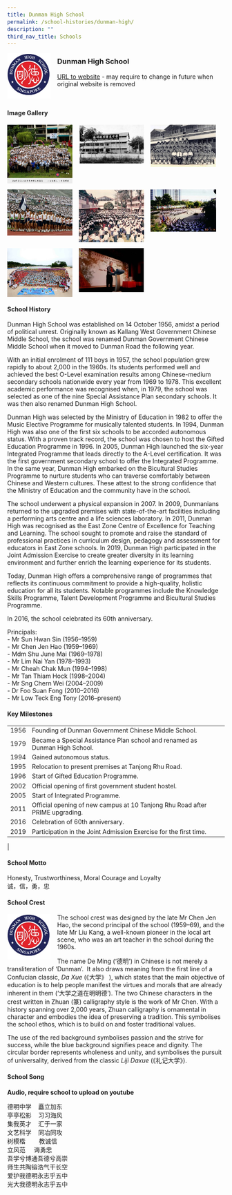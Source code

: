 ```yaml
---
title: Dunman High School
permalink: /school-histories/dunman-high/
description: ""
third_nav_title: Schools
---
```

<img src="/images/dunmanhigh1.jpg" style="width:20%;margin-right:15px;" align = "left">

### **Dunman High School**
[URL to website]() - may require to change in future when original website is removed

<br clear="left">

#### **Image Gallery**

<p><a href="https://staging.d1yxymztqoj7qn.amplifyapp.com/images/dunmanhigh2.jpg">  
<img src="/images/dunmanhigh2.jpg" style="width:30%;margin-right:15px;" align = "left">
</a></p>

<p><a href="https://staging.d1yxymztqoj7qn.amplifyapp.com/images/dunmanhigh3.jpg">  
<img src="/images/dunmanhigh3.jpg" style="width:30%;margin-right:15px;" align = "left">
</a></p>

<p><a href="https://staging.d1yxymztqoj7qn.amplifyapp.com/images/dunmanhigh4.jpg">  
<img src="/images/dunmanhigh4.jpg" style="width:30%;margin-right:15px;" align = "left">
</a></p>

<br clear="left">

<p><a href="https://staging.d1yxymztqoj7qn.amplifyapp.com/images/dunmanhigh5.jpg">  
<img src="/images/dunmanhigh5.jpg" style="width:30%;margin-right:15px;" align = "left">
</a></p>

<p><a href="https://staging.d1yxymztqoj7qn.amplifyapp.com/images/dunmanhigh6.jpg">  
<img src="/images/dunmanhigh6.jpg" style="width:30%;margin-right:15px;" align = "left">
</a></p>

<p><a href="https://staging.d1yxymztqoj7qn.amplifyapp.com/images/dunmanhigh7.jpg">  
<img src="/images/dunmanhigh7.jpg" style="width:30%;margin-right:15px;" align = "left">
</a></p>

<br clear="left">

<p><a href="https://staging.d1yxymztqoj7qn.amplifyapp.com/images/dunmanhigh8.jpg">  
<img src="/images/dunmanhigh8.jpg" style="width:30%;margin-right:15px;" align = "left">
</a></p>

<p><a href="https://staging.d1yxymztqoj7qn.amplifyapp.com/images/dunmanhigh9.jpg">  
<img src="/images/dunmanhigh9.jpg" style="width:30%;margin-right:15px;" align = "left">
</a></p>

<br clear="left">

#### **School History**
Dunman High School was established on 14 October 1956, amidst a period of political unrest. Originally known as Kallang West Government Chinese Middle School, the school was renamed Dunman Government Chinese Middle School when it moved to Dunman Road the following year.   
  
With an initial enrolment of 111 boys in 1957, the school population grew rapidly to about 2,000 in the 1960s. Its students performed well and achieved the best O-Level examination results among Chinese-medium secondary schools nationwide every year from 1969 to 1978. This excellent academic performance was recognised when, in 1979, the school was selected as one of the nine Special Assistance Plan secondary schools. It was then also renamed Dunman High School.  
  
Dunman High was selected by the Ministry of Education in 1982 to offer the Music Elective Programme for musically talented students. In 1994, Dunman High was also one of the first six schools to be accorded autonomous status. With a proven track record, the school was chosen to host the Gifted Education Programme in 1996. In 2005, Dunman High launched the six-year Integrated Programme that leads directly to the A-Level certification. It was the first government secondary school to offer the Integrated Programme. In the same year, Dunman High embarked on the Bicultural Studies Programme to nurture students who can traverse comfortably between Chinese and Western cultures. These attest to the strong confidence that the Ministry of Education and the community have in the school.   
  
The school underwent a physical expansion in 2007. In 2009, Dunmanians returned to the upgraded premises with state-of-the-art facilities including a performing arts centre and a life sciences laboratory. In 2011, Dunman High was recognised as the East Zone Centre of Excellence for Teaching and Learning. The school sought to promote and raise the standard of professional practices in curriculum design, pedagogy and assessment for educators in East Zone schools. In 2019, Dunman High participated in the Joint Admission Exercise to create greater diversity in its learning environment and further enrich the learning experience for its students.  
  
Today, Dunman High offers a comprehensive range of programmes that reflects its continuous commitment to provide a high-quality, holistic education for all its students. Notable programmes include the Knowledge Skills Programme, Talent Development Programme and Bicultural Studies Programme.

In 2016, the school celebrated its 60th anniversary.

Principals:<br>
\- Mr Sun Hwan Sin (1956–1959)<br>
\- Mr Chen Jen Hao (1959–1969)<br>
\- Mdm Shu June Mai (1969–1978)<br>
\- Mr Lim Nai Yan (1978–1993)<br>
\- Mr Cheah Chak Mun (1994–1998)<br>
\- Mr Tan Thiam Hock (1998–2004)<br>
\- Mr Sng Chern Wei (2004–2009)<br>
\- Dr Foo Suan Fong (2010–2016)<br>
\- Mr Low Teck Eng Tony (2016–present)

#### **Key Milestones**

|  |  |
|:---:|---|
| 1956 | Founding of Dunman Government Chinese Middle School. |
| 1979 | Became a Special Assistance Plan school and renamed as Dunman High School. |
| 1994 | Gained autonomous status. |
| 1995 | Relocation to present premises at Tanjong Rhu Road. |
| 1996 | Start of Gifted Education Programme. |
| 2002 | Official opening of first government student hostel. |
| 2005 | Start of Integrated Programme. |
| 2011 | Official opening of new campus at 10 Tanjong Rhu Road after PRIME upgrading. |
| 2016 | Celebration of 60th anniversary. |
| 2019 | Participation in the Joint Admission Exercise for the first time. |
|

#### **School Motto**
Honesty, Trustworthiness, Moral Courage and Loyalty<br>
诚，信，勇，忠

#### **School Crest**
<img src="/images/dunmanhigh1.jpg" style="width:20%;margin-right:15px;" align = "left">

The school crest was designed by the late Mr Chen Jen Hao, the second principal of the school (1959–69), and the late Mr Liu Kang, a well-known pioneer in the local art scene, who was an art teacher in the school during the 1960s.

The name De Ming (‘德明’) in Chinese is not merely a transliteration of ‘Dunman’.  It also draws meaning from the first line of a Confucian classic, _Da Xue_ (《大学》 ), which states that the main objective of education is to help people manifest the virtues and morals that are already inherent in them (‘大学之道在明明德’). The two Chinese characters in the crest written in Zhuan (篆) calligraphy style is the work of Mr Chen. With a history spanning over 2,000 years, Zhuan calligraphy is ornamental in character and embodies the idea of preserving a tradition. This symbolises the school ethos, which is to build on and foster traditional values.

The use of the red background symbolises passion and the strive for success, while the blue background signifies peace and dignity. The circular border represents wholeness and unity, and symbolises the pursuit of universality, derived from the classic _Liji Daxue_ (《礼记大学》).

#### **School Song**
**Audio, require school to upload on youtube**

德明中学    矗立加东<br>
亭亭松影    习习海风<br>
集我英才    汇于一家<br>
文艺科学    同冶同攻<br>
树模楷        教诚信<br>
立风范     诲勇忠<br>
吾学兮博通吾德兮高崇<br>
师生共陶镕浩气干长空<br>
爱护我德明永志乎五中<br>
光大我德明永志乎五中